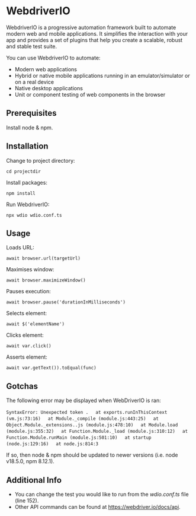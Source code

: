 # WebdriverIO

WebdriverIO is a progressive automation framework built to automate modern web and mobile applications. It simplifies the interaction with your app and provides a set of plugins that help you create a scalable, robust and stable test suite.

You can use WebdriverIO to automate:
- Modern web applications
- Hybrid or native mobile applications running in an emulator/simulator or on a real device
- Native desktop applications
- Unit or component testing of web components in the browser

Prerequisites
---

Install node & npm.


Installation
---

Change to project directory:

```cd projectdir```

Install packages:

```npm install```

Run WebdriverIO:

```npx wdio wdio.conf.ts```


Usage
---

Loads URL:

```await browser.url(targetUrl)```

Maximises window:

```await browser.maximizeWindow()```

Pauses execution:

```await browser.pause('durationInMilliseconds')```

Selects element:

```await $('elementName')```

Clicks element:

```await var.click()```

Asserts element:

```await var.getText()).toEqual(func)```


Gotchas
---

The following error may be displayed when WebDriverIO is ran:

```SyntaxError: Unexpected token .```
    ```at exports.runInThisContext (vm.js:73:16)```
    ```at Module._compile (module.js:443:25)```
    ```at Object.Module._extensions..js (module.js:478:10)```
    ```at Module.load (module.js:355:32)```
    ```at Function.Module._load (module.js:310:12)```
    ```at Function.Module.runMain (module.js:501:10)```
    ```at startup (node.js:129:16)```
    ```at node.js:814:3```

If so, then node & npm should be updated to newer versions (i.e. node v18.5.0, npm 8.12.1). 


Additional Info
---

- You can change the test you would like to run from the <i>wdio.conf.ts</i> file (line 152).
- Other API commands can be found at https://webdriver.io/docs/api.
